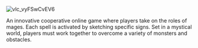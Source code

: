 ![vlc_vyFSwCvEV6](https://github.com/tt-thammawat/aMage/assets/155699388/35663fe4-d13a-47ff-bed7-286d08a68257)

An innovative cooperative online game where players take on the roles of mages. 
Each spell is activated by sketching specific signs.
Set in a mystical world, players must work together to overcome a variety of monsters and obstacles.
